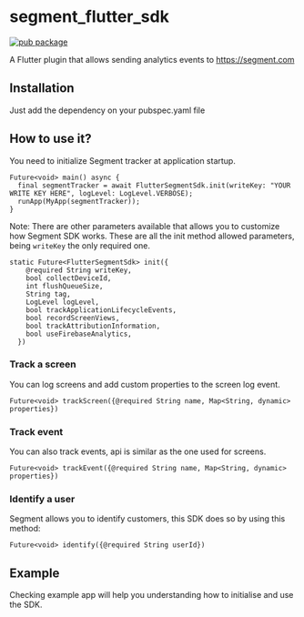 # segment_flutter_sdk

[![pub package](https://img.shields.io/pub/v/segment_flutter_sdk.svg)](https://pub.dartlang.org/packages/segment_flutter_sdk)

A Flutter plugin that allows sending analytics events to https://segment.com

## Installation

Just add the dependency on your pubspec.yaml file

## How to use it?

You need to initialize Segment tracker at application startup.

```
Future<void> main() async {
  final segmentTracker = await FlutterSegmentSdk.init(writeKey: "YOUR WRITE KEY HERE", logLevel: LogLevel.VERBOSE);
  runApp(MyApp(segmentTracker));
}
```

Note: There are other parameters available that allows you to customize how Segment SDK works. These are all the init method allowed parameters, being `writeKey` the only required one.

```
static Future<FlutterSegmentSdk> init({
    @required String writeKey,
    bool collectDeviceId,
    int flushQueueSize,
    String tag,
    LogLevel logLevel,
    bool trackApplicationLifecycleEvents,
    bool recordScreenViews,
    bool trackAttributionInformation,
    bool useFirebaseAnalytics,
  })
```

### Track a screen

You can log screens and add custom properties to the screen log event.

```
Future<void> trackScreen({@required String name, Map<String, dynamic> properties})
```

### Track event

You can also track events, api is similar as the one used for screens.

```
Future<void> trackEvent({@required String name, Map<String, dynamic> properties})
```

### Identify a user

Segment allows you to identify customers, this SDK does so by using this method:

```
Future<void> identify({@required String userId})
```

## Example

Checking example app will help you understanding how to initialise and use the SDK. 
